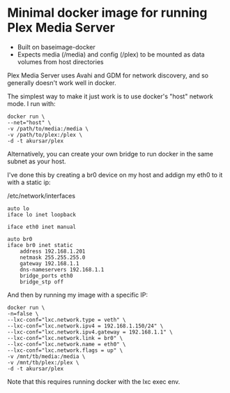 # Minimal docker image for running Plex Media Server

- Built on baseimage-docker
- Expects media (/media) and config (/plex) to be mounted as data volumes from host directories

Plex Media Server uses Avahi and GDM for network discovery, and so generally doesn't work well in docker.

The simplest way to make it just work is to use docker's "host" network mode. I run with:

    docker run \
    --net="host" \
    -v /path/to/media:/media \
    -v /path/to/plex:/plex \
    -d -t akursar/plex

Alternatively, you can create your own bridge to run docker in the same subnet as your host.

I've done this by creating a br0 device on my host and addign my eth0 to it with a static ip:

/etc/network/interfaces

    auto lo
    iface lo inet loopback

    iface eth0 inet manual

    auto br0
    iface br0 inet static
        address 192.168.1.201
        netmask 255.255.255.0
        gateway 192.168.1.1
        dns-nameservers 192.168.1.1
        bridge_ports eth0
        bridge_stp off

And then by running my image with a specific IP:

    docker run \
    -n=false \
    --lxc-conf="lxc.network.type = veth" \
    --lxc-conf="lxc.network.ipv4 = 192.168.1.150/24" \
    --lxc-conf="lxc.network.ipv4.gateway = 192.168.1.1" \
    --lxc-conf="lxc.network.link = br0" \
    --lxc-conf="lxc.network.name = eth0" \
    --lxc-conf="lxc.network.flags = up" \
    -v /mnt/tb/media:/media \
    -v /mnt/tb/plex:/plex \
    -d -t akursar/plex

Note that this requires running docker with the lxc exec env.
